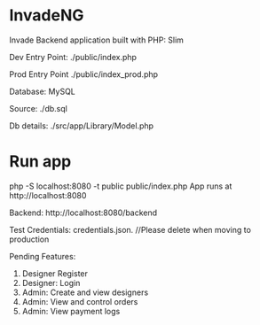 # InvadeNG
Invade Backend application built with PHP: Slim

Dev Entry Point: ./public/index.php

Prod Entry Point ./public/index_prod.php

Database: MySQL

Source: ./db.sql

Db details: ./src/app/Library/Model.php

# Run app
php -S localhost:8080 -t public public/index.php
App runs at http://localhost:8080

Backend: http://localhost:8080/backend

Test Credentials: credentials.json. //Please delete when moving to production

Pending Features:
1. Designer Register
2. Designer: Login
3. Admin: Create and view designers
4. Admin: View and control orders
5. Admin: View payment logs